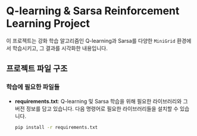 # Q-learning & Sarsa Reinforcement Learning Project

이 프로젝트는 강화 학습 알고리즘인 Q-learning과 Sarsa를 다양한 `MiniGrid` 환경에서 학습시키고, 그 결과를 시각화한 내용입니다.

## 프로젝트 파일 구조

### 학습에 필요한 파일들

- **requirements.txt**: Q-learning 및 Sarsa 학습을 위해 필요한 라이브러리와 그 버전 정보를 담고 있습니다. 다음 명령어로 필요한 라이브러리들을 설치할 수 있습니다.
  ```bash
  pip install -r requirements.txt
